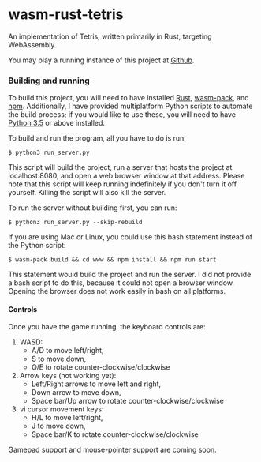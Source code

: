 # wasm-rust-tetris

An implementation of Tetris, written primarily in Rust, targeting WebAssembly.

You may play a running instance of this project at 
[Github](https://ddalcino.github.io/wasm-rust-tetris/).


### Building and running

To build this project, you will need to have installed 
[Rust](https://www.rust-lang.org/tools/install), 
[wasm-pack](https://rustwasm.github.io/wasm-pack/installer/), and 
[npm](https://www.npmjs.com/get-npm). 
Additionally, I have provided multiplatform Python scripts to automate the 
build process; if you would like to use these, you will need to have [Python 
3.5](https://www.python.org/downloads/) or above installed. 

To build and run the program, all you have to do is run:

    $ python3 run_server.py

This script will build the project, run a server that hosts the project at
localhost:8080, and open a web browser window at that address. Please note that
this script will keep running indefinitely if you don't turn it off yourself. 
Killing the script will also kill the server.

To run the server without building first, you can run:

    $ python3 run_server.py --skip-rebuild

If you are using Mac or Linux, you could use this bash statement instead of the
Python script:

    $ wasm-pack build && cd www && npm install && npm run start

This statement would build the project and run the server. I did not provide a 
bash script to do this, because it could not open a browser window. Opening
the browser does not work easily in bash on all platforms.


#### Controls

Once you have the game running, the keyboard controls are: 

1. WASD:
    * A/D to move left/right,
    * S to move down,
    * Q/E to rotate counter-clockwise/clockwise
2. Arrow keys (not working yet):
    * Left/Right arrows to move left and right,
    * Down arrow to move down,
    * Space bar/Up arrow to rotate counter-clockwise/clockwise
3. vi cursor movement keys:
    * H/L to move left/right,
    * J to move down,
    * Space bar/K to rotate counter-clockwise/clockwise

Gamepad support and mouse-pointer support are coming soon.
